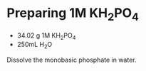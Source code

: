 # Preparing 1M KH<sub>2</sub>PO<sub>4</sub>

  * 34.02 g 1M KH<sub>2</sub>PO<sub>4</sub>
  * 250mL H<sub>2</sub>O

Dissolve the monobasic phosphate in water.



